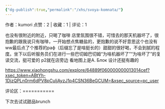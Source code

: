 ```yaml
---
{"dg-publish":true,"permalink":"/xhs/svoya-komnata/"}
---
```


作者：kumori
点赞：2   |   收藏：1   |   评论：1

也没有很附近的附近，只喝了咖啡
店里氛围很不错，可惜去的那天机器坏了，很抱歉的跟我说只有咖啡，一开始想点焦糖盐的，更抱歉的说不好意思这个也没有ww最后点了个推荐的раф（后缀忘了是啥挺长的）甜甜的很好喝，不会到腻的程度。坐下以后听服务员们在进行一些巴切姆巴切姆“为啥机器坏了”“为啥坏了”的复读交流，挺可爱的
p2就在店旁边 看地图上是А. Блок 设计还挺有趣的

https://www.xiaohongshu.com/explore/64889f060000000013014cef?xsec_token=ABtYh-1DjzQPLn0rm6dPV8pCuIjAyzJ1p4CSN36BeGCUM=&xsec_source=pc_user

评论区：===========

下次去试试甜品brunch